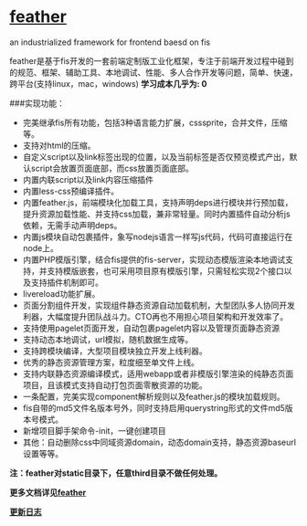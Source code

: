 [feather](http://feather-ui.github.io)
====================

an industrialized framework for frontend baesd on fis

feather是基于fis开发的一套前端定制版工业化框架，专注于前端开发过程中碰到的规范、框架、辅助工具、本地调试、性能、多人合作开发等问题，简单、快速，跨平台(支持linux，mac，windows) **学习成本几乎为: 0**

###实现功能：

* 完美继承fis所有功能，包括3种语言能力扩展，csssprite，合并文件，压缩等。
* 支持对html的压缩。
* 自定义script以及link标签出现的位置，以及当前标签是否仅预览模式产出，默认script会放置页面底部，而css放置页面底部。
* 内置内联script以及link内容压缩插件
* 内置less-css预编译插件。
* 内置feather.js，前端模块化加载工具，支持声明deps进行模块并行预加载，提升资源加载性能、并支持css加载，兼非常轻量。同时内置插件自动分析js依赖，无需手动声明deps。
* 内置js模块自动包裹插件，象写nodejs语言一样写js代码，代码可直接运行在node上。
* 内置PHP模版引擎，结合fis提供的fis-server，实现动态模版渲染本地调试支持，并支持模版嵌套，也可采用项目原有模版引擎，只需轻松实现2个接口以及支持插件机制即可。
* livereload功能扩展。
* 页面分割组件开发，实现组件静态资源自动加载机制，大型团队多人协同开发利器，大幅度提升团队战斗力。CTO再也不用担心项目架构和开发效率了。
* 支持使用pagelet页面开发，自动包裹pagelet内容以及管理页面静态资源
* 支持动态本地调试，url模拟，随机数据生成等。
* 支持跨模块编译，大型项目模块独立开发上线利器。
* 优秀的静态资源管理方案，粒度细至单文件上线。
* 支持内联静态资源编译模式，适用webapp或者非模版引擎渲染的纯静态页面项目，且该模式支持自动打包页面零散资源的功能。
* 一条配置，完美实现component解析规则以及feather.js的模块加载规则。
* fis自带的md5文件名版本号外，同时支持启用querystring形式的文件md5版本号模式。
* 新增项目脚手架命令-init，一键创建项目
* 其他：自动删除css中同域资源domain，动态domain支持，静态资源baseurl设置等等。

**注：feather对static目录下，任意third目录不做任何处理。**

**更多文档详见[feather](http://feather-team.github.io)**

**[更新日志](./CHANGELOG.md)**
